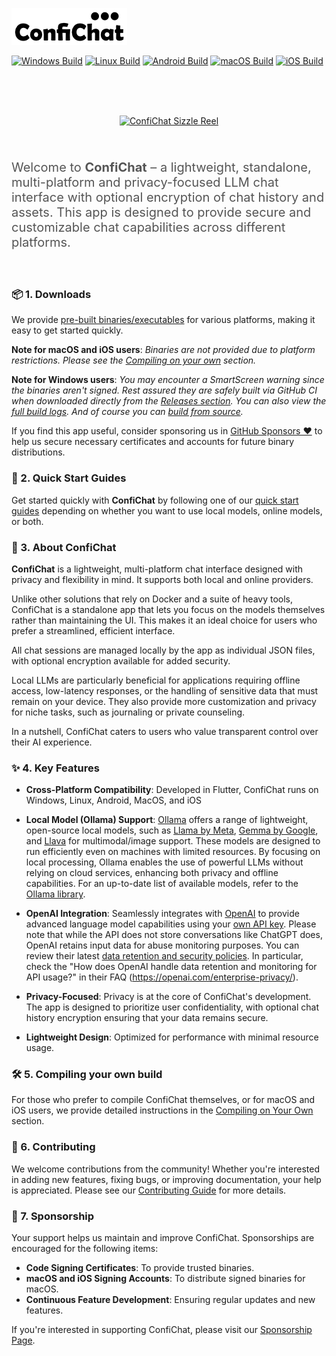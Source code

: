 ![ConfiChat Logo](confichat/assets/confichat_logo_text_outline.png)

[![Windows Build](https://github.com/1runeberg/confichat/actions/workflows/windows_build.yml/badge.svg)](https://github.com/1runeberg/confichat/actions/workflows/windows_build.yml) [![Linux Build](https://github.com/1runeberg/confichat/actions/workflows/linux_build.yml/badge.svg)](https://github.com/1runeberg/confichat/actions/workflows/linux_build.yml) [![Android Build](https://github.com/1runeberg/confichat/actions/workflows/android_build.yml/badge.svg)](https://github.com/1runeberg/confichat/actions/workflows/android_build.yml) [![macOS Build](https://github.com/1runeberg/confichat/actions/workflows/macos_build.yml/badge.svg)](https://github.com/1runeberg/confichat/actions/workflows/macos_build.yml) [![iOS Build](https://github.com/1runeberg/confichat/actions/workflows/ios_build.yml/badge.svg)](https://github.com/1runeberg/confichat/actions/workflows/ios_build.yml)

<br/><br/><br/>
<div style="text-align: center;">
  <a href="./docs/confichat.gif" target="_blank">
    <img src="./docs/confichat_thumb.gif" alt="ConfiChat Sizzle Reel" width="800" style="background: url(./docs/confichat_splash.png) center center no-repeat; background-size: cover;" />
  </a>
</div>
<br/><br/>
<p style="color: #555; font-size: 20px;">
  Welcome to <strong>ConfiChat</strong> – a lightweight, standalone, multi-platform and privacy-focused LLM chat interface with optional encryption of chat history and assets. This app is designed to provide secure and customizable chat capabilities across different platforms.
</p>
<br/>


### 📦 1. Downloads

We provide [pre-built binaries/executables]() for various platforms, making it easy to get started quickly.

**Note for macOS and iOS users**: *Binaries are not provided due to platform restrictions. Please see the [Compiling on your own](docs/compiling.md) section.*

**Note for Windows users**: *You may encounter a SmartScreen warning since the binaries aren't signed. Rest assured they are safely built via GitHub CI when downloaded directly from the [Releases section](https://github.com/1runeberg/confichat/releases). You can also view the [full build logs](https://github.com/1runeberg/confichat/actions/workflows/publish_release.yml). And of course you can [build from source](docs/compiling.md).*

If you find this app useful, consider sponsoring us in [GitHub Sponsors ❤️](https://github.com/sponsors/1runeberg) to help us secure necessary certificates and accounts for future binary distributions.

### 📖 2. Quick Start Guides

Get started quickly with **ConfiChat** by following one of our [quick start guides](docs/quickstart.md)  depending on whether you want to use local models, online models, or both.

###  💬 3. About ConfiChat

**ConfiChat** is a lightweight, multi-platform chat interface designed with privacy and flexibility in mind. It supports both local and online providers.

Unlike other solutions that rely on Docker and a suite of heavy tools, ConfiChat is a standalone app that lets you focus on the models themselves rather than maintaining the UI. This makes it an ideal choice for users who prefer a streamlined, efficient interface.

All chat sessions are managed locally by the app as individual JSON files, with optional encryption available for added security. 

Local LLMs are particularly beneficial for applications requiring offline access, low-latency responses, or the handling of sensitive data that must remain on your device. They also provide more customization and privacy for niche tasks, such as journaling or private counseling.

In a nutshell, ConfiChat caters to users who value transparent control over their AI experience.

### ✨ 4. Key Features

- **Cross-Platform Compatibility**: Developed in Flutter, ConfiChat runs on Windows, Linux, Android, MacOS, and iOS

- **Local Model (Ollama) Support**: [Ollama](https://ollama.com) offers a range of lightweight, open-source local models, such as [Llama by Meta](https://ai.meta.com/llama/), [Gemma by Google](https://ai.google.dev/gemma), and [Llava](https://github.com/haotian-liu/LLaVA) for multimodal/image support. These models are designed to run efficiently even on machines with limited resources. By focusing on local processing, Ollama enables the use of powerful LLMs without relying on cloud services, enhancing both privacy and offline capabilities. For an up-to-date list of available models, refer to the [Ollama library](https://ollama.com/library).

- **OpenAI Integration**: Seamlessly integrates with [OpenAI](https://openai.com) to provide advanced language model capabilities using your [own API key](https://platform.openai.com/docs/quickstart). Please note that while the API does not store conversations like ChatGPT does, OpenAI retains input data for abuse monitoring purposes. You can review their latest [data retention and security policies](https://openai.com/enterprise-privacy/). In particular, check the "How does OpenAI handle data retention and monitoring for API usage?" in their FAQ (https://openai.com/enterprise-privacy/).

- **Privacy-Focused**: Privacy is at the core of ConfiChat's development. The app is designed to prioritize user confidentiality, with optional chat history encryption ensuring that your data remains secure. 

- **Lightweight Design**: Optimized for performance with minimal resource usage.

### 🛠️ 5. Compiling your own build

For those who prefer to compile ConfiChat themselves, or for macOS and iOS users, we provide detailed instructions in the [Compiling on Your Own](#) section. 

### 🤝 6. Contributing

We welcome contributions from the community! Whether you're interested in adding new features, fixing bugs, or improving documentation, your help is appreciated. Please see our [Contributing Guide](#) for more details.

### 💖 7. Sponsorship

Your support helps us maintain and improve ConfiChat. Sponsorships are encouraged for the following items:

- **Code Signing Certificates**: To provide trusted binaries.
- **macOS and iOS Signing Accounts**: To distribute signed binaries for macOS.
- **Continuous Feature Development**: Ensuring regular updates and new features.

If you're interested in supporting ConfiChat, please visit our [Sponsorship Page](https://github.com/sponsors/1runeberg).
